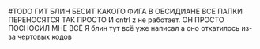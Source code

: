 #TODO ГИТ БЛИН БЕСИТ КАКОГО ФИГА В ОБСИДИАНЕ ВСЕ ПАПКИ ПЕРЕНОСЯТСЯ ТАК ПРОСТО И cntrl z не работает. ОН ПРОСТО ПОСНОСИЛ МНЕ ВСЁ
Я блин тут всё уже написал а оно откатилось из-за чертовых кодов